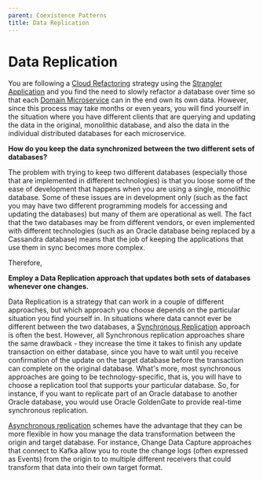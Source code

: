 ```yaml
---
parent: Coexistence Patterns
title: Data Replication
---
```

# Data Replication

You are following a [Cloud Refactoring](../Cloud-Adoption/Cloud-Refactoring.md) strategy using the [Strangler Application](../Cloud-Adoption/Strangler-App.md) and you find the need to slowly refactor a database over time so that each [Domain Microservice](../Microservices/Business-Microservice.md) can in the end own its own data.  However, since this process may take months or even years, you will find yourself in the situation where you have different clients that are querying and updating the data in the original, monolithic database, and also the data in the individual distributed databases for each microservice.

**How do you keep the data synchronized between the two different sets of databases?**

The problem with trying to keep two different databases (especially those that are implemented in different technologies) is that you loose some of the ease of development that happens when you are using a single, monolithic database.  Some of these issues are in development only (such as the fact you may have two different programming models for accessing and updating the databases) but many of them are operational as well.  The fact that the two databases may be from different vendors, or even implemented with different technologies (such as an Oracle database being replaced by a Cassandra database) means that the job of keeping the applications that use them in sync becomes more complex.  

Therefore,

**Employ a Data Replication approach that updates both sets of databases whenever one changes.**

Data Replication is a strategy that can work in a couple of different approaches, but which approach you choose depends on the particular situation you find yourself in.  In situations where data cannot ever be different between the two databases, a [Synchronous Replication](../Scalable-Store/Sync-Replication.md) approach is often the best.  However, all Synchronous replication approaches share the same drawback - they increase the time it takes to finish any update transaction on either database, since you have to wait until you receive confirmation of the update on the target database before the transaction can complete on the original database.  What's more, most synchronous approaches are going to be technology-specific, that is, you will have to choose a replication tool that supports your particular database.  So, for instance, if you want to replicate part of an Oracle database to another Oracle database,  you would use Oracle GoldenGate to provide real-time synchronous replication. 

[Asynchronous replication](/Scalable-Store/Async-Replication.md) schemes have the advantage that they can be more flexible in how you manage the data transformation between the origin and target database.  For instance, Change Data Capture approaches that connect to Kafka allow you to route the change logs (often expressed as Events) from the origin to to multiple different receivers that could transform that data into their own target format.
